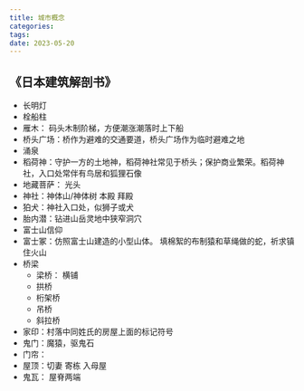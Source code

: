 ```yaml
---
title: 城市概念
categories: 
tags: 
date: 2023-05-20
---
```


## 《日本建筑解剖书》

- 长明灯
- 栓船柱
- 雁木： 码头木制阶梯，方便潮涨潮落时上下船
- 桥头广场：桥作为避难的交通要道，桥头广场作为临时避难之地
- 涌泉
- 稻荷神：守护一方的土地神，稻荷神社常见于桥头；保护商业繁荣。稻荷神社，入口处常伴有鸟居和狐狸石像
- 地藏菩萨： 光头
- 神社：神体山/神体树 本殿 拜殿
- 狛犬：神社入口处，似狮子或犬
- 胎内潜：钻进山岳灵地中狭窄洞穴
- 富士山信仰
- 富士冢：仿照富士山建造的小型山体。 填棉絮的布制猿和草绳做的蛇，祈求镇住火山
- 桥梁
    - 梁桥： 横铺
    - 拱桥
    - 桁架桥
    - 吊桥
    - 斜拉桥
- 家印：村落中同姓氏的房屋上面的标记符号
- 鬼门：魔猿，驱鬼石 
- 门帘：
- 屋顶：切妻  寄栋 入母屋
- 鬼瓦： 屋脊两端

